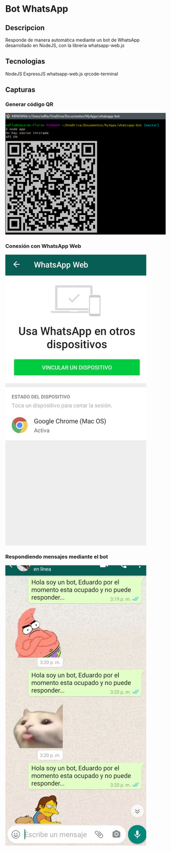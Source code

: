 # Bot WhatsApp

## Descripcion
Responde de manera automática mediante un bot de WhatsApp desarrollado en NodeJS, con la libreria whatsapp-web.js 

## Tecnologias
NodeJS
ExpressJS
whatsapp-web.js
qrcode-terminal

## Capturas
### Generar código QR
![img_1!](multimedia/1.png)

### Conexión con WhatsApp Web
![img_1!](multimedia/2.jpg)

### Respondiendo mensajes mediante el bot
![img_1!](multimedia/3.jpg)